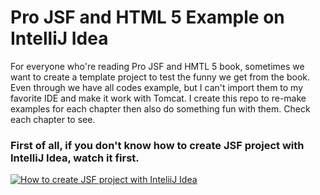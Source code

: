 # Pro JSF  and HTML 5 Example on IntelliJ Idea

For everyone who're reading Pro JSF and HMTL 5 book, sometimes we want to create a template project to test the funny we get from the book. Even through we have all codes example, but I can't import them to my favorite  IDE and make it work with Tomcat. I create this repo to re-make examples for each chapter then also do something fun with them. Check each chapter to see.

### First of all, if you don't know how to create JSF project with IntelliJ Idea, watch it first.


[![How to create JSF project with InteliiJ Idea](https://s2.gifyu.com/images/yy-1.gif)](https://www.youtube.com/watch?v=dk8s7-stZdo)
